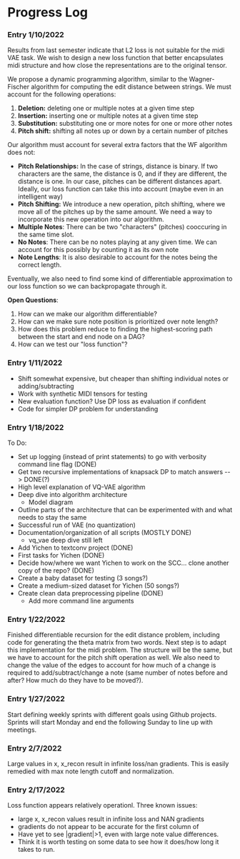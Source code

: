# Progress Log

### Entry 1/10/2022
Results from last semester indicate that L2 loss is not suitable for the midi VAE task. We wish to design a new loss function that better encapsulates midi structure and how close the representations are to the original tensor. 

We propose a dynamic programming algorithm, similar to the Wagner-Fischer algorithm for computing the edit distance between strings. We must account for the following operations: 

1. **Deletion:** deleting one or multiple notes at a given time step
2. **Insertion:** inserting one or multiple notes at a given time step 
3. **Substitution:** substituting one or more notes for one or more other notes
4. **Pitch shift:** shifting all notes up or down by a certain number of pitches

Our algorithm must account for several extra factors that the WF algorithm does not: 
* **Pitch Relationships:** In the case of strings, distance is binary. If two characters are the same, the distance is 0, and if they are different, the distance is one. In our case, pitches can be different distances apart. Ideally, our loss function can take this into account (maybe even in an intelligent way)
* **Pitch Shifting:** We introduce a new operation, pitch shifting, where we move all of the pitches up by the same amount. We need a way to incorporate this new operation into our algorithm.
* **Multiple Notes**: There can be two "characters" (pitches) cooccuring in the same time slot. 
* **No Notes**: There can be no notes playing at any given time. We can account for this possibly by counting it as its own note
* **Note Lengths**: It is also desirable to account for the notes being the correct length.


Eventually, we also need to find some kind of differentiable approximation to our loss function so we can backpropagate through it. 


**Open Questions**:
1. How can we make our algorithm differentiable? 
2. How can we make sure note position is prioritized over note length? 
3. How does this problem reduce to finding the highest-scoring path between the start and end node on a DAG? 
4. How can we test our "loss function"?


### Entry 1/11/2022

- Shift somewhat expensive, but cheaper than shifting individual notes or adding/subtracting
- Work with synthetic MIDI tensors for testing 
- New evaluation function? Use DP loss as evaluation if confident
- Code for simpler DP problem for understanding

### Entry 1/18/2022

To Do: 
* Set up logging (instead of print statements) to go with verbosity command line flag (DONE)
* Get two recursive implementations of knapsack DP to match answers --> DONE(?)
* High level explanation of VQ-VAE algorithm
* Deep dive into algorithm architecture
    * Model diagram
* Outline parts of the architecture that can be experimented with and what needs to stay the same
* Successful run of VAE (no quantization)
* Documentation/organization of all scripts (MOSTLY DONE)
    * vq_vae deep dive still left
* Add Yichen to textconv project (DONE)
* First tasks for Yichen (DONE)
* Decide how/where we want Yichen to work on the SCC... clone another copy of the repo? (DONE)
* Create a baby dataset for testing (3 songs?)
* Create a medium-sized dataset for Yichen (50 songs?)
* Create clean data preprocessing pipeline (DONE)
    * Add more command line arguments

### Entry 1/22/2022
Finished differentiable recursion for the edit distance problem, including code for generating the theta matrix from two words. Next step is to adapt this implementation for the midi problem. The structure will be the same, but we have to account for the pitch shift operation as well. We also need to change the value of the edges to account for how much of a change is required to add/subtract/change a note (same number of notes before and after? How much do they have to be moved?).

### Entry 1/27/2022
Start defining weekly sprints with different goals using Github projects. Sprints will start Monday and end the following Sunday to line up with meetings. 

### Entry 2/7/2022
Large values in x, x_recon result in infinite loss/nan gradients. This is easily remedied with max note length cutoff and normalization. 

### Entry 2/17/2022
Loss function appears relatively operationl. Three known issues: 
* large x, x_recon values result in infinite loss and NAN gradients
* gradients do not appear to be accurate for the first column of 
* Have yet to see |gradient|>1, even with large note value differences. 
* Think it is worth testing on some data to see how it does/how long it takes to run.